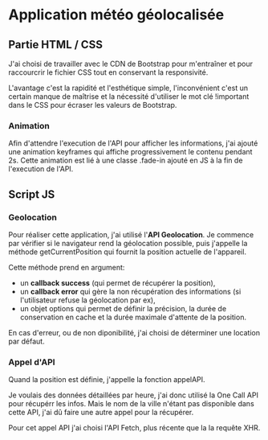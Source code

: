 # Application météo géolocalisée

## Partie HTML / CSS

J'ai choisi de travailler avec le CDN de Bootstrap pour m'entraîner et pour raccourcrir le fichier CSS tout en conservant la responsivité. 

L'avantage c'est la rapidité et l'esthétique simple, l'inconvénient c'est un certain manque de maîtrise et la nécessité d'utiliser le mot clé !important dans le CSS pour écraser les valeurs de Bootstrap.

### Animation

Afin d'attendre l'execution de l'API pour afficher les informations, j'ai ajouté une animation keyframes qui affiche progressivement le contenu pendant 2s.
Cette animation est lié à une classe .fade-in ajouté en JS à la fin de l'execution de l'API.

## Script JS

### Geolocation

Pour réaliser cette application, j'ai utilisé l'**API Geolocation**. 
Je commence par vérifier si le navigateur rend la géolocation possible, puis j'appelle la méthode getCurrentPosition qui fournit la position actuelle de l'appareil.

Cette méthode prend en argument:
* un **callback success** (qui permet de récupérer la position), 
* un **callback error** qui gère la non récupération des informations (si l'utilisateur refuse la géolocation par ex),
* un objet options qui permet de définir la précision, la durée de conservation en cache et la durée maximale d'attente de la position.

En cas d'erreur, ou de non diponibilité, j'ai choisi de déterminer une location par défaut.

### Appel d'API

Quand la position est définie, j'appelle la fonction appelAPI.

Je voulais des données détaillées par heure, j'ai donc utilisé la One Call API pour récupérr les infos. Mais le nom de la ville n'étant pas disponible dans cette API, j'ai dû faire une autre appel pour la récupérer.

Pour cet appel API j'ai choisi l'API Fetch, plus récente que la la requête XHR.


